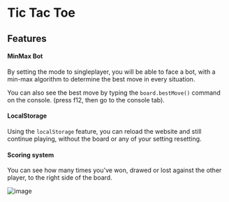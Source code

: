 # Tic Tac Toe


## Features


#### MinMax Bot

By setting the mode to singleplayer, you will be able to face a bot, with a min-max algorithm to determine the best move in every situation.

You can also see the best move by typing the `board.bestMove()` command on the console. (press f12, then go to the console tab).

#### LocalStorage

Using the `localStorage` feature, you can reload the website and still continue playing, without the board or any of your setting resetting.

#### Scoring system

You can see how many times you've won, drawed or lost against the other player, to the right side of the board.

![image](https://user-images.githubusercontent.com/57776548/172277308-7cf05861-cff6-4559-bb04-81cdf6bfb869.png)


